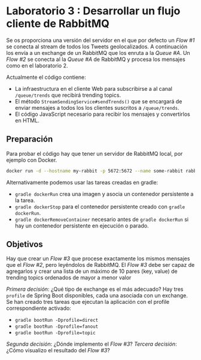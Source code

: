 # Laboratorio 3 : Desarrollar un flujo cliente de RabbitMQ

Se os proporciona una versión del servidor en el que por defecto un _Flow #1_ se conecta al stream de todos los Tweets geolocalizados.
A continuación los envía a un exchange de un RabbitMQ que los enruta a la _Queue #A_.
Un _Flow #2_ se conecta al la _Queue #A_ de RabbitMQ y procesa los mensajes como en el laboratorio 2.

Actualmente el código contiene:

* La infraestructura en el cliente Web para subscribirse a al canal `/queue/trends` que recibirá trending topics.
* El método `StreamSendingService#sendTrends()` que se encargará de enviar mensajes a todos los los clientes suscritos a `/queue/trends`.
* El código JavaScript necesario para recibir los mensajes y convertirlos en HTML.

## Preparación

Para probar el código hay que tener un servidor de RabbitMQ local, por ejemplo con Docker.

```bash
docker run -d --hostname my-rabbit -p 5672:5672 --name some-rabbit rabbitmq:3
```

Alternativamente podemos usar las tareas creadas en gradle:

* `gradle dockerRun` crea una imagen y asocia un contenedor persistente a la tarea.
* `gradle dockerStop` para el contenedor persistente creado con `gradle dockerRun`.
* `gradle dockerRemoveContainer` necesario antes de `gradle dockerRun` si hay un contenedor persistente en ejecución o parado. 

## Objetivos

Hay que crear un _Flow #3_ que procese exactamente los mismos mensajes que el _Flow #2_, pero leyéndolos de RabbitMQ. 
El _Flow #3_ debe ser capaz de agregarlos y crear una lista de un máximo de 10 pares (key, value) de trending topics ordenados de mayor a menor valor
  
_Primera decisión_: ¿Qué tipo de exchange es el más adecuado? 
Hay tres `profile` de Spring Boot disponibles, cada una asociada con un exchange.
Se han creado tres tareas que ejecutan la aplicación con el profile correspondiente activado:

* `gradle bootRun -Dprofile=direct`
* `gradle bootRun -Dprofile=fanout`
* `gradle bootRun -Dprofile=topic`

_Segunda decisión_: ¿Dónde implemento el _Flow #3_?
_Tercera decisión_: ¿Cómo visualizo el resultado del _Flow #3_?